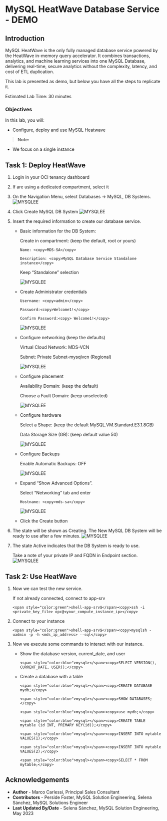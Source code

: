 # MySQL HeatWave Database Service - DEMO

## Introduction
MySQL HeatWave is the only fully managed database service powered by the HeatWave in-memory query accelerator. It combines transactions, analytics, and machine learning services into one MySQL Database, delivering real-time, secure analytics without the complexity, latency, and cost of ETL duplication.

This lab is presented as demo, but below you have all the steps to replicate it.


Estimated Lab Time: 30 minutes

### Objectives
In this lab, you will:
* Configure, deploy and use MySQL Heatwave

> **Note:** 
  * We focus on a single instance

## Task 1: Deploy HeatWave
1. Login in your OCI tenancy dashboard
2. If are using a dedicated compartment, select it
3. On the Navigation Menu, select Databases -> MySQL, DB Systems.
    ![MYSQLEE](./images/oci-menu-page.png "oci menu page")
4. Click Create MySQL DB System
    ![MYSQLEE](./images/oci-create-db-instance.png "oci create db instance")

5. Insert the required information to create our database service.
    * Basic information for the DB System:

        Create in compartment: (keep the default, root or yours)
        ```
        Name: <copy>MDS-SA</copy>
        ```
        ```
        Description: <copy>MySQL Database Service Standalone instance</copy>
        ```

        Keep “Standalone” selection

        ![MYSQLEE](./images/oci-db-config.png "oci db config")
    * Create Administrator credentials
        ```
        Username: <copy>admin</copy>
        ```
        ```
        Password:<copy>Welcome1!</copy>
        ```
        ```
        Confirm Password:<copy> Welcome1!</copy>
        ```
        ![MYSQLEE](./images/oci-db-credentials-config.png "oci db credentials config")
    * Configure networking (keep the defaults)

        Virtual Cloud Network: MDS-VCN

        Subnet: Private Subnet-mysqlvcn (Regional)

        ![MYSQLEE](./images/oci-db-networking-config.png "oci db networking config")
    * Configure placement

        Availability Domain: (keep the default)

        Choose a Fault Domain: (keep unselected)

        ![MYSQLEE](./images/oci-db-placement-config.png "oci db placement config")

    * Configure hardware

        Select a Shape: (keep the default MySQL.VM.Standard.E3.1.8GB)

        Data Storage Size (GB): (keep default value 50)

        ![MYSQLEE](./images/oci-db-hardware-config.png "oci db herdware config")

    * Configure Backups

        Enable Automatic Backups: OFF

        ![MYSQLEE](./images/oci-db-backup-config.png "oci db backup config")
    * Expand “Show Advanced Options”.

        Select “Networking” tab and enter

        ```
        Hostname: <copy>mds-sa</copy>
        ```
        ![MYSQLEE](./images/oci-db-advanced-config.png "oci db advanced config")
    * Click the Create button

6. The state will be shown as Creating. The New MySQL DB System will be ready to use after a few minutes.
    ![MYSQLEE](./images/oci-db-creating.png "oci db creating")
7. The state Active indicates that the DB System is ready to use. 

    Take a note of your private IP and FQDN in Endpoint section.
    ![MYSQLEE](./images/oci-db-created.png "oci db created")

## Task 2: Use HeatWave
1. Now we can test the new service.

    If not already connected, connect to app-srv
    ```
    <span style="color:green">shell-app-srv$</span><copy>ssh -i <private_key_file> opc@<your_compute_instance_ip></copy>
    ```
2. Connect to your instance
    ```
    <span style="color:green">shell-app-srv$</span><copy>mysqlsh -uadmin -p -h <mds_ip_address> --sql</copy>
    ```
3. Now we execute some commands to interact with our instance.
    * Show the database version, current_date, and user
        ```
        <span style="color:blue">mysql></span><copy>SELECT VERSION(), CURRENT_DATE, USER();</copy>
        ```
    * Create a database with a table
        ```
        <span style="color:blue">mysql></span><copy>CREATE DATABASE mydb;</copy>
        ```
        ```
        <span style="color:blue">mysql></span><copy>SHOW DATABASES;</copy>
        ```
        ```
        <span style="color:blue">mysql></span><copy>use mydb;</copy>
        ```
        ```
        <span style="color:blue">mysql></span><copy>CREATE TABLE mytable (id INT, PRIMARY KEY(id));</copy>
        ```
        ```
        <span style="color:blue">mysql></span><copy>INSERT INTO mytable VALUES(1);</copy>
        ```
        ```
        <span style="color:blue">mysql></span><copy>INSERT INTO mytable VALUES(2);</copy>
        ```
        ```
        <span style="color:blue">mysql></span><copy>SELECT * FROM mytable;</copy>
        ```




## Acknowledgements
* **Author** - Marco Carlessi, Principal Sales Consultant
* **Contributors** -  Perside Foster, MySQL Solution Engineering, Selena Sánchez, MySQL Solutions Engineer
* **Last Updated By/Date** - Selena Sánchez, MySQL Solution Engineering, May 2023